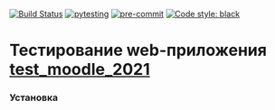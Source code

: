 [![Build Status](https://app.travis-ci.com/and-buk/ui-moodle-test.svg?branch=main)](https://app.travis-ci.com/and-buk/ui-moodle-test)
[![pytesting](https://github.com/and-buk/ui-moodle-test/actions/workflows/python-app.yml/badge.svg?branch=main)](https://github.com/and-buk/ui-moodle-test/actions/workflows/python-app.yml)
[![pre-commit](https://img.shields.io/badge/pre--commit-enabled-brightgreen?logo=pre-commit&logoColor=white)](https://github.com/pre-commit/pre-commit)
[![Code style: black](https://img.shields.io/badge/code%20style-black-000000.svg)](https://github.com/psf/black)

# Тестирование web-приложения [test_moodle_2021](https://qacoursemoodle.innopolis.university/)

### Установка

